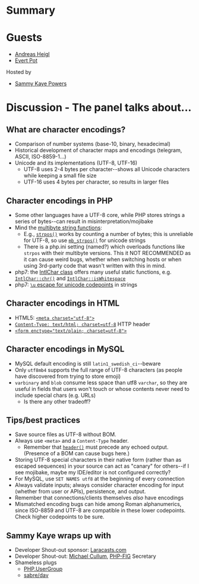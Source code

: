 # Summary

# Guests
* [Andreas Heigl](http://andreas.heigl.org/)
* [Evert Pot](https://evertpot.com/)

Hosted by
* [Sammy Kaye Powers](https://twitter.com/SammyK)

# Discussion - The panel talks about...

## What are character encodings?
* Comparison of number systems (base-10, binary, hexadecimal)
* Historical development of character maps and encodings (telegram, ASCII, ISO-8859-1...)
* Unicode and its implementations (UTF-8, UTF-16)
    * UTF-8 uses 2-4 bytes per character--shows all Unicode characters while keeping a small file size
    * UTF-16 uses 4 bytes per character, so results in larger files

## Character encodings in PHP
* Some other languages have a UTF-8 core, while PHP stores strings a series of bytes--can result in misinterpretation/mojibake
* Mind the [multibyte string functions](http://php.net/manual/en/ref.mbstring.php):
    * E.g., [`strpos()`](http://php.net/manual/en/function.strpos.php) works by counting a number of bytes; this is unreliable for UTF-8, so use [`mb_strpos()`](http://php.net/manual/en/function.mb-strpos.php) for unicode strings
    * There is a php.ini setting (named?) which overloads functions like `strpos` with their multibyte versions. This it NOT RECOMMENDED as it can cause weird bugs, whether when switching hosts or when using 3rd-party code that wasn't written with this in mind.
* php7: the [IntlChar class](http://php.net/manual/en/class.intlchar.php) offers many useful static functions, e.g. [`IntlChar::chr()`](http://php.net/manual/en/intlchar.chr.php) and [`IntlChar::isWhitespace`](http://php.net/manual/en/intlchar.iswhitespace.php)
* php7: [`\u` escape for unicode codepoints](http://php.net/manual/de/migration70.new-features.php#migration70.new-features.unicode-codepoint-escape-syntax) in strings

## Character encodings in HTML
* HTML5: [`<meta charset="utf-8">`](https://developer.mozilla.org/en-US/docs/Web/HTML/Element/meta#attr-charset)
* [`Content-Type: text/html; charset=utf-8`](https://developer.mozilla.org/en-US/docs/Web/HTTP/Headers) HTTP header
* [`<form enctype="text/plain; charset=utf-8">`](https://developer.mozilla.org/en/docs/Web/HTML/Element/form)

## Character encodings in MySQL
* MySQL default encoding is still `latin1_swedish_ci`--beware
* Only `utf8mb4` supports the full range of UTF-8 characters (as people have discovered from trying to store emoji)
* `varbinary` and `blob` consume less space than utf8 `varchar`, so they are useful in fields that users won't touch or whose contents never need to include special chars (e.g. URLs)
    * Is there any other tradeoff?

## Tips/best practices
* Save source files as UTF-8 without BOM.
* Always use `<meta>` and a `Content-Type` header.
    * Remember that [`header()`](http://php.net/manual/en/function.header.php) must precede any echoed output. (Presence of a BOM can cause bugs here.)
* Storing UTF-8 special characters in their native form (rather than as escaped sequences) in your source can act as "canary" for others--if I see mojibake, maybe my IDE/editor is not configured correctly?
* For MySQL, use `SET NAMES utf8` at the beginning of every connection
* Always validate inputs; always consider character encoding for input (whether from user or APIs), persistence, and output.
* Remember that connections/clients themselves _also_ have encodings
* Mismatched encoding bugs can hide among Roman alphanumerics, since ISO-8859 and UTF-8 are compatible in these lower codepoints. Check higher codepoints to be sure.

## Sammy Kaye wraps up with
* Developer Shout-out sponsor: [Laracasts.com](https://laracasts.com/)
* Developer Shout-out: [Michael Cullum](https://laracasts.com/), [PHP-FIG](http://www.php-fig.org/) Secretary
* Shameless plugs
    * [PHP.UserGroup](http://php.ug/)
    * [sabre/dav](http://sabre.io/dav/)